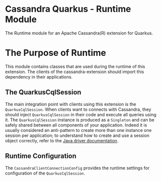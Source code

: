 # Cassandra Quarkus - Runtime Module

The Runtime module for an Apache Cassandra(R) extension for Quarkus.

# The Purpose of Runtime

This module contains classes that are used during the runtime of this extension.
The clients of the cassandra-extension should import this dependency in their applications.

## The QuarkusCqlSession

The main integration point with clients using this extension is the `QuarkusCqlSession`.
When clients want to connects with Cassandra, they should inject `QuarkusCqlSession` in their code and execute all queries using it. 
The `QuarkusCqlSession` instance is produced as a `Singleton` and can be safely shared between all components of your application. Indeed it is usually considered an anti-pattern to create more than one 
instance one session per application; to understand how to create and use a session object correctly, 
refer to the [Java driver documentation](https://docs.datastax.com/en/developer/java-driver/latest/manual/core/#cql-session).

## Runtime Configuration

The `CassandraClientConnectionConfig` provides the runtime settings for configuration of the `QuarkusCqlSession`.
